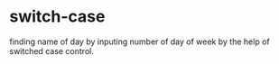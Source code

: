 # switch-case
finding name of day by inputing number of day of week by the help of switched case control.
